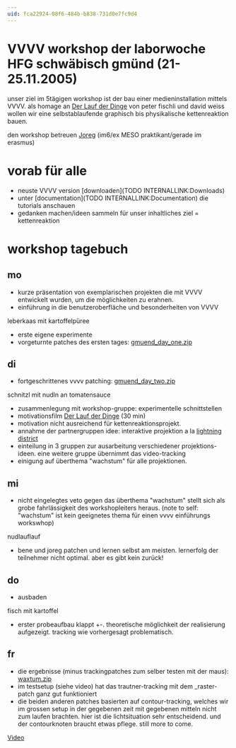 ```yaml
---
uid: fca22924-08f6-484b-b838-731d0e7fc9d4
---
```


# VVVV workshop der laborwoche HFG schwäbisch gmünd (21-25.11.2005)
unser ziel im 5tägigen workshop ist der bau einer medieninstallation mittels VVVV. als homage an <a href="http://www.tcfilm.ch/lauf_txt_e.htm" class="extURL" target="_blank">Der Lauf der Dinge</a> von peter fischli und david weiss wollen wir eine selbstablaufende graphisch bis physikalische kettenreaktion bauen.   

den workshop betreuen <span class="user"><a href="https://vvvv.org/users/Joreg" class="extURL" target="_blank">Joreg</a></span> (im6/ex MESO praktikant/gerade im erasmus)  

# vorab für alle
* neuste VVVV version [downloaden](TODO INTERNALLINK:Downloads)  
* unter [documentation](TODO INTERNALLINK:Documentation) die tutorials anschauen  
* gedanken machen/ideen sammeln für unser inhaltliches ziel = kettenreaktion  

# workshop tagebuch
## mo
* kurze präsentation von exemplarischen projekten die mit VVVV entwickelt wurden, um die möglichkeiten zu erahnen.  
* einführung in die benutzeroberfläche und besonderheiten von VVVV  

leberkaas mit kartoffelpüree  

* erste eigene experimente  
* vorgeturnte patches des ersten tages: <a href="http://vvvv.org/tiki-download_file.php?fileId=647" class="extURL" target="_blank">gmuend_day_one.zip</a>  

## di
* fortgeschrittenes vvvv patching: <a href="http://vvvv.org/tiki-download_file.php?fileId=650" class="extURL" target="_blank">gmuend_day_two.zip</a>  

schnitzl mit nudln an tomatensauce  

* zusammenlegung mit workshop-gruppe: experimentelle schnittstellen  
* motivationsfilm <a href="http://www.tcfilm.ch/lauf_txt_e.htm" class="extURL" target="_blank">Der Lauf der Dinge</a> (30 min)  
* motivation nicht ausreichend für kettenreaktionsprojekt.   
* annahme der partnergruppen idee: interaktive projektion a la <a href="http://timesup.org/sc/index.html" class="extURL" target="_blank">lightning district</a>  
* einteilung in 3 gruppen zur ausarbeitung verschiedener projektions-ideen. eine weitere gruppe übernimmt das video-tracking  
* einigung auf überthema "wachstum" für alle projektionen.   

##  mi
* nicht eingelegtes veto gegen das überthema "wachstum" stellt sich als grobe fahrlässigkeit des workshopleiters heraus. (note to self: "wachstum" ist kein geeignetes thema für einen vvvv einführungs workswhop)   

nudlauflauf  

* bene und joreg patchen und lernen selbst am meisten. lernerfolg der teilnehmer nicht optimal. aber es gibt kein zurück!  

## do
* ausbaden   

fisch mit kartoffel  

* erster probeaufbau klappt +-. theoretische möglichkeit der realisierung aufgezeigt. tracking wie vorhergesagt problematisch.  

## fr
* die ergebnisse (minus trackingpatches zum selber testen mit der maus): <a href="http://vvvv.org/tiki-download_file.php?fileId=661" class="extURL" target="_blank">waxtum.zip</a>  
* im testsetup (siehe video) hat das trautner-tracking mit dem _raster-patch ganz gut funktioniert  
* die beiden anderen patches basierten auf contour-tracking, welches wir im grossen setup in der gegebenen zeit mit gegebenen mitteln nicht zum laufen brachten. hier ist die lichtsituation sehr entscheidend. und der contourknoten braucht etwas pflege. still more to come.  

<a href="http://vvvv.org/tiki-download_file.php?fileId=662" class="extURL video" target="_blank">Video</a>